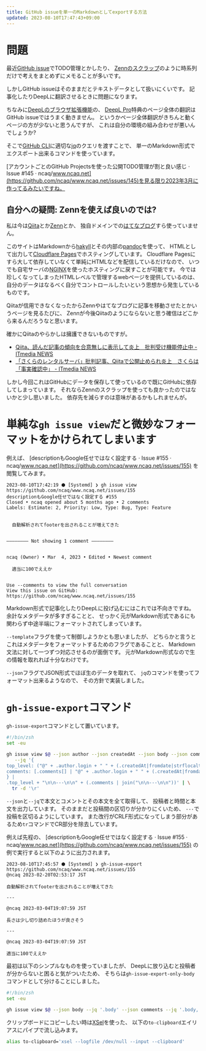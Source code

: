 ```yaml
---
title: GitHub issueを単一のMarkdownとしてexportする方法
updated: 2023-08-10T17:47:43+09:00
---
```


# 問題

最近[GitHub issue](https://docs.github.com/ja/issues)でTODO管理とかしたり、
[Zennのスクラップ](https://zenn.dev/zenn/articles/about-zenn-scraps)のように時系列だけで考えをまとめずにメモることが多いです。

しかしGitHub issueはそのままだとテキストデータとして扱いにくいです。
記事化したりDeepLに翻訳させるときに問題になります。

ちなみに[DeepLのブラウザ拡張機能](https://www.deepl.com/ja/firefox-extension)の、
[DeepL Pro](https://www.deepl.com/ja/pro/)特典のページ全体の翻訳はGitHub issueではうまく動きません。
というかページ全体翻訳がきちんと動くページの方が少ないと思うんですが、
これは自分の環境の組み合わせが悪いんでしょうか?

そこで[GitHub CLI](https://cli.github.com/)に適切な[jq](https://jqlang.github.io/jq/)のクエリを渡すことで、
単一のMarkdown形式でエクスポート出来るコマンドを使っています。

[アカウントごとのGitHub Projectsを使った公開TODO管理が割と良い感じ · Issue #145 · ncaq/www.ncaq.net](https://github.com/ncaq/www.ncaq.net/issues/145)を見る限り2023年3月に作ってるみたいですね。

## 自分への疑問: Zennを使えば良いのでは?

私は今は[Qiita](https://qiita.com/)とか[Zenn](https://zenn.dev/)とか、
独自ドメインでの[はてなブログ](https://hatenablog.com/)すら使っていません。

このサイトはMarkdownから[hakyll](https://hackage.haskell.org/package/hakyll)とその内部の[pandoc](https://hackage.haskell.org/package/pandoc)を使って、
HTMLとして出力して[Cloudflare Pages](https://pages.cloudflare.com/)でホスティングしています。
Cloudflare Pagesにすら大して依存していなくて単純にHTMLなどを配信しているだけなので、
いつでも自宅サーバの[NGINX](https://www.nginx.co.jp/)を使ったホスティングに戻すことが可能です。
今では珍しくなってしまったHTMLレベルで管理するwebページを提供しているのは、
自分のデータはなるべく自分でコントロールしたいという思想から発生しているものです。

Qiitaが信用できなくなったからZennやはてなブログに記事を移動させたとかいうページを見るたびに、
Zennが今後Qiitaのようにならないと思う確信はどこから来るんだろうなと思います。

確かにQiitaのやらかしは擁護できないものですが。

* [Qiita、読んだ記事の傾向を合意無しに表示して炎上　批判受け機能停止中 - ITmedia NEWS](https://www.itmedia.co.jp/news/articles/2003/26/news087.html)
* [「さくらのレンタルサーバ」批判記事、Qiitaで公開止められ炎上　さくらは「事実確認中」 - ITmedia NEWS](https://www.itmedia.co.jp/news/articles/1912/26/news121.html)

しかし今回これはGitHubにデータを保存して使っているので既にGitHubに依存してしまっています。
それならZennのスクラップを使っても良かったのではないかと少し思いました。
依存先を減らすのは意味があるかもしれませんが。

# 単純な`gh issue view`だと微妙なフォーマットをかけられてしまいます

例えば、
[descriptionもGoogle任せではなく設定する · Issue #155 · ncaq/www.ncaq.net](https://github.com/ncaq/www.ncaq.net/issues/155)
を閲覧してみます。

~~~console
2023-08-10T17:42:19 ⬢ [Systemd] ❯ gh issue view https://github.com/ncaq/www.ncaq.net/issues/155
descriptionもGoogle任せではなく設定する #155
Closed • ncaq opened about 5 months ago • 2 comments
Labels: Estimate: 2, Priority: Low, Type: Bug, Type: Feature


  自動解析されてfooterを出されることが増えてきた


———————— Not showing 1 comment ————————


ncaq (Owner) • Mar  4, 2023 • Edited • Newest comment

  適当に100でええか


Use --comments to view the full conversation
View this issue on GitHub: https://github.com/ncaq/www.ncaq.net/issues/155
~~~

Markdown形式で記事化したりDeepLに投げ込むにはこれでは不向きですね。
余計なメタデータが多すぎることと、
せっかく元がMarkdown形式であるにも関わらず中途半端にフォーマットされてしまっています。

`--template`フラグを使って制御しようかとも思いましたが、
どちらかと言うとこれはメタデータをフォーマットするためのフラグであることと、
Markdown文法に対して一つずつ対応させるのが面倒です。
元がMarkdown形式なので生の情報を取れれば十分なわけです。

`--json`フラグでJSON形式でほぼ生のデータを取れて、
`jq`のコマンドを使ってフォーマット出来るようなので、
その方針で実装しました。

# `gh-issue-export`コマンド

`gh-issue-export`コマンドとして置いています。

~~~zsh
#!/bin/zsh
set -eu

gh issue view $@ --json author --json createdAt --json body --json comments \
   --jq '{
top_level: ("@" + .author.login + " " + (.createdAt|fromdate|strflocaltime("%Y-%m-%dT%H:%M:%S %Z")) + "\n\n" + .body),
comments: [.comments[] | "@" + .author.login + " " + (.createdAt|fromdate|strflocaltime("%Y-%m-%dT%H:%M:%S %Z")) + "\n\n" + .body]
} |
.top_level + "\n\n---\n\n" + (.comments | join("\n\n---\n\n"))' | \
  tr -d '\r'
~~~

`--json`と`--jq`で本文とコメントとその本文を全て取得して、
投稿者と時間と本文を出力しています。
そのままだと投稿間の区切りが分かりにくいため、
`---`で投稿を区切るようにしています。
また改行がCRLF形式になってしまう部分があるため`tr`コマンドでCR部分を除去しています。

例えば先程の、
[descriptionもGoogle任せではなく設定する · Issue #155 · ncaq/www.ncaq.net](https://github.com/ncaq/www.ncaq.net/issues/155)
の例で実行すると以下のように出力されます。

~~~console
2023-08-10T17:45:57 ⬢ [Systemd] ❯ gh-issue-export https://github.com/ncaq/www.ncaq.net/issues/155
@ncaq 2023-02-20T02:53:17 JST

自動解析されてfooterを出されることが増えてきた

---

@ncaq 2023-03-04T19:07:59 JST

長さは少し切り詰めたほうが良さそう

---

@ncaq 2023-03-04T19:07:59 JST

適当に100でええか
~~~

最初は以下のシンプルなものを使っていましたが、
DeepLに放り込むと投稿者が分からないと困ると気がついたため、
そちらは`gh-issue-export-only-body`コマンドとして分けることにしました。

~~~zsh
#!/bin/zsh
set -eu

gh issue view $@ --json body --jq '.body' --json comments --jq '.body, .comments.[].body|., "\n---\n"'|tr -d '\r'
~~~

クリップボードにコピーしたい時は[XSel](https://vergenet.net/~conrad/software/xsel/)を使った、
以下の`to-clipboard`エイリアスにパイプで流し込みます。

~~~zsh
alias to-clipboard='xsel --logfile /dev/null --input --clipboard'
~~~
